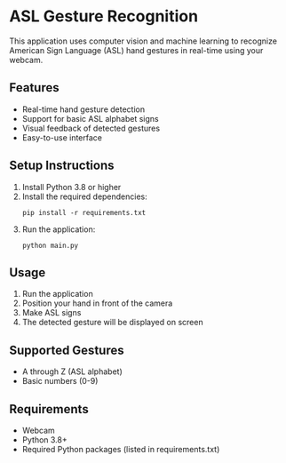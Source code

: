 # ASL Gesture Recognition

This application uses computer vision and machine learning to recognize American Sign Language (ASL) hand gestures in real-time using your webcam.

## Features
- Real-time hand gesture detection
- Support for basic ASL alphabet signs
- Visual feedback of detected gestures
- Easy-to-use interface

## Setup Instructions

1. Install Python 3.8 or higher
2. Install the required dependencies:
   ```
   pip install -r requirements.txt
   ```
3. Run the application:
   ```
   python main.py
   ```

## Usage
1. Run the application
2. Position your hand in front of the camera
3. Make ASL signs
4. The detected gesture will be displayed on screen

## Supported Gestures
- A through Z (ASL alphabet)
- Basic numbers (0-9)

## Requirements
- Webcam
- Python 3.8+
- Required Python packages (listed in requirements.txt) 